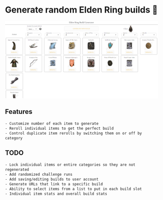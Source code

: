 # Generate random Elden Ring builds 🤺

[![Site view](public/ERBG.png)](https://erbg.vercel.app/)

## Features

    - Customize number of each item to generate
    - Reroll individual items to get the perfect build
    - Control duplicate item rerolls by switching them on or off by category

## TODO

    - Lock individual items or entire categories so they are not regenerated
    - Add randomized challenge runs
    - Add saving/editing builds to user account
    - Generate URLs that link to a specific build
    - Ability to select items from a list to put in each build slot
    - Individual item stats and overall build stats
